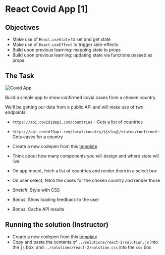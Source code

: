 # React Covid App [1]

## Objectives

- Make use of `React.useState` to set and get state
- Make use of `React.useEffect` to trigger side-effects
- Build upon previous learning: mapping state to props
- Build upon previous learning: updating state via functions passed as props

## The Task

![Covid App](../../img/covid.png)

Build a simple app to show confirmed covid cases from a chosen country.

We'll be getting our data from a public API and will make use of two endpoints:

- `https://api.covid19api.com/countries` - Gets a list of countries
- `https://api.covid19api.com/total/country/${slug}/status/confirmed` - Gets cases for a country

- Create a new codepen from this [template](https://codepen.io/jcwrightson/pen/oNBQYRJ)
- Think about how many components you will design and where state will live
- On app mount, fetch a list of countries and render them in a select box
- On user select, fetch the cases for the chosen country and render those
- _Stretch_: Style with CSS
- _Bonus_: Show loading feedback to the user
- _Bonus_: Cache API results

## Running the solution (Instructor)

- Create a new codepen from this [template](https://codepen.io/jcwrightson/pen/oNBQYRJ)
- Copy and paste the contents of `../solutions/react-2/solution.js` into the `js` box, and `../solutions/react-2/solution.css` into the `css` box
